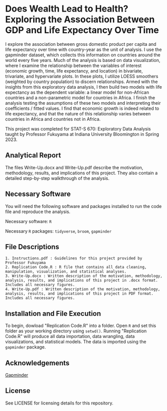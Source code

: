 # Does Wealth Lead to Health? Exploring the Association Between GDP and Life Expectancy Over Time
I explore the association between gross domestic product per capita and life expectancy over time with country-year as the unit of analysis. I use the gapminder dataset, which collects this information on countries around the world every five years. Much of the analysis is based on data visualization, where I examine the relationship between the variables of interest (economic growth, time, life expectancy, and location) in bivariate, trivariate, and hypervariate plots. In these plots, I utilize LOESS smoothers (weighted by country population) to discern relationships. Armed with the insights from this exploratory data analysis, I then build two models with life expectancy as the dependent variable: a linear model for non-African countries and a non-parametric model for countries in Africa. I finish the analysis testing the assumptions of these two models and interpreting their coefficients / fitted values. I find that economic growth is indeed related to life expectancy, and that the nature of this relationship varies between countries in Africa and countries not in Africa.

This project was completed for STAT-S 670: Exploratory Data Analysis taught by Professor Fukuyama at Indiana University Bloomington in Spring 2023.

## Analytical Report
The files Write-Up.docx and Write-Up.pdf describe the motivation, methodology, results, and implications of this project. They also contain a detailed step-by-step walkthrough of the analysis.

## Necessary Software
You will need the following software and packages installed to run the code file and reproduce the analysis.

Necessary software: `R`

Necessary `R` packages: `tidyverse`, `broom`, `gapminder`

## File Descriptions
    1. Instructions.pdf : Guidelines for this project provided by Professor Fukuyama
    2. Replication Code.R : R file that contains all data cleaning, manipulation, visualization, and statistical analyses.
    3. Write-Up.docx : Written description of the motivation, methodology, analysis, results, and implications of this project in .docx format. Includes all necessary figures. 
    4. Write-Up.pdf : Written description of the motivation, methodology, analysis, results, and implications of this project in PDF format. Includes all necessary figures. 

## Installation and File Execution
To begin, dowload "Replication Code.R" into a folder. Open `R` and set this folder as your working directory using `setwd()`. Running "Replication Code.R" will produce all data importation, data wrangling, data visualizations, and statistical models. The data is imported using the `gapminder` package.

## Acknowledgements
[Gapminder](https://www.gapminder.org)

## License
See LICENSE for licensing details for this repository. 
